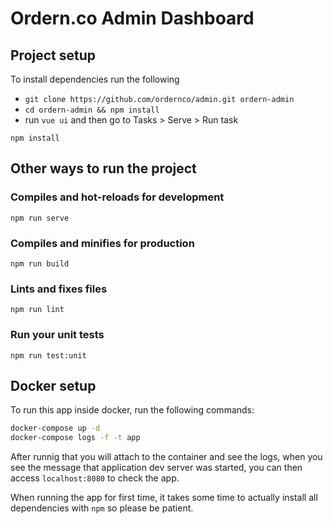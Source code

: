 # Ordern.co Admin Dashboard

## Project setup
To install dependencies run the following
- `git clone https://github.com/ordernco/admin.git ordern-admin`
- `cd ordern-admin && npm install`
- run `vue ui` and then go to Tasks > Serve > Run task
```
npm install
```
## Other ways to run the project
### Compiles and hot-reloads for development
```
npm run serve
```

### Compiles and minifies for production
```
npm run build
```

### Lints and fixes files
```
npm run lint
```

### Run your unit tests
```
npm run test:unit
```

## Docker setup
To run this app inside docker, run the following commands:
```bash
docker-compose up -d
docker-compose logs -f -t app
```
After runnig that you will attach to the container and see the logs,
when you see the message that application dev server was started,
you can then access `localhost:8080` to check the app.

When running the app for first time, it takes some time to actually
install all dependencies with `npm` so please be patient.
